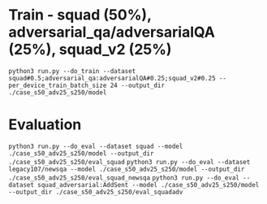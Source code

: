 # Train - squad (50%), adversarial_qa/adversarialQA (25%), squad_v2 (25%)

`python3 run.py --do_train --dataset squad#0.5;adversarial_qa:adversarialQA#0.25;squad_v2#0.25 --per_device_train_batch_size 24 --output_dir ./case_s50_adv25_s250/model`


# Evaluation

`python3 run.py --do_eval --dataset squad --model ./case_s50_adv25_s250/model --output_dir ./case_s50_adv25_s250/eval_squad`
`python3 run.py --do_eval --dataset legacy107/newsqa --model ./case_s50_adv25_s250/model --output_dir ./case_s50_adv25_s250/eval_squad_newsqa` 
`python3 run.py --do_eval --dataset squad_adversarial:AddSent --model ./case_s50_adv25_s250/model --output_dir ./case_s50_adv25_s250/eval_squadadv`
